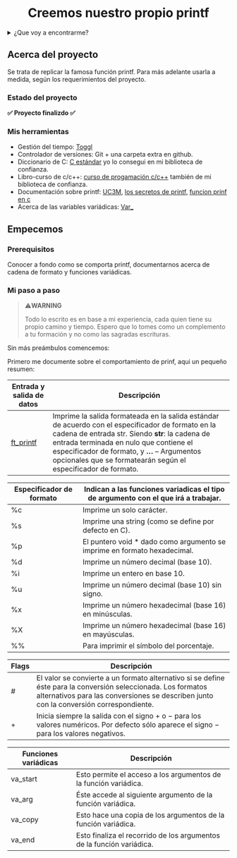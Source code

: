 <h1 align="center"> Creemos nuestro propio printf </h1>

<details>
  <summary>¿Que voy a encontrarme?</summary>
  <ol>
    <li>
      <a href="#Acerca-del-proyecto">Acerca del proyecto</a>
      <ul>
        <li><a href="#estado-del-proyecto">Estado del proyecto</a></li>
        <li><a href="#Mis-herramientas">Mis herramientas</a></li>
      </ul>
    </li>
    <li>
      <a href="#Empecemos">Empecemos</a>
      <ul>
        <li><a href="#prerequisitos">Prerequisitos</a></li>
        <li><a href="#Mi-paso-a-paso">Mi paso a paso</a></li>
      </ul>
    </li>
    <li><a href="#Pongamoslo-a-prueba">Pongamoslo a prueba</a></li>
    <li><a href="#roadmap">Roadmap</a></li>
  </ol>
</details>

## Acerca del proyecto
Se trata de replicar la famosa función printf.
Para más adelante usarla a medida, según los requerimientos del proyecto.

### Estado del proyecto
**:white_check_mark: Proyecto finalizdo :white_check_mark:**

### Mis herramientas

* Gestión del tiempo: [Toggl](https://chrome.google.com/webstore/detail/toggl-track-productivity/oejgccbfbmkkpaidnkphaiaecficdnfn)
* Controlador de versiones: Git + una carpeta extra en github.
* Diccionario de C: [C estándar](https://www.popularlibros.com/libro/programacion-c-estandar_169422) yo lo consegui en mi biblioteca de confianza.
* Libro-curso de c/c++: [curso de progamación c/c++](https://anayamultimedia.es/libro/manuales-imprescindibles/c-cmasmas-curso-de-programacion-miguel-angel-acera-garcia-9788441539372/) también de mi biblioteca de confianza.
* Documentación sobre printf: [UC3M](https://www.it.uc3m.es/pbasanta/asng/course_notes/input_output_printf_es.html), [los secretos de printf](https://algoritmos9511.gitlab.io/_downloads/1957137bc70fc4a237497050cfc49c7f/los-secretos-de-printf.pdf), [funcion prinf en c](https://www.pcresumen.com/menu-software/36-lenguajes-de-programacion/c/113-la-funcion-printf-en-c)
* Acerca de las variables variádicas: [Var_](https://barcelonageeks.com/funciones-variadicas-en-c/)

## Empecemos

### Prerequisitos

Conocer a fondo como se comporta printf, documentarnos acerca de cadena de formato y funciones variádicas.

### Mi paso a paso

> :warning:**WARNING**
> 
> Todo lo escrito es en base a mi experiencia, cada quien tiene su propio camino y tiempo. Espero que lo tomes como un complemento a tu formación y no como las sagradas escrituras.

Sin más preámbulos comencemos:

Primero me documente sobre el comportamiento de prinf, aqui un pequeño resumen:

| Entrada y salida de datos | Descripción |
| ------------- | ------------- |
| [ft_printf](URL)  | Imprime la salida formateada en la salida estándar de acuerdo con el especificador de formato en la cadena de entrada str. Siendo **str**: la cadena de entrada terminada en nulo que contiene el especificador de formato, y **…** – Argumentos opcionales que se formatearán según el especificador de formato. |


| Especificador de formato | Indican a las funciones variadicas el tipo de argumento con el que irá a trabajar. |
| ------------- | ------------- |
| %c | Imprime un solo carácter. |
| %s | Imprime una string (como se define por defecto en C). |
| %p | El puntero void * dado como argumento se imprime en formato hexadecimal. |
| %d | Imprime un número decimal (base 10). |
| %i | Imprime un entero en base 10. |
| %u | Imprime un número decimal (base 10) sin signo. |
| %x | Imprime un número hexadecimal (base 16) en minúsculas. |
| %X | Imprime un número hexadecimal (base 16) en mayúsculas. |
| %% | Para imprimir el símbolo del porcentaje. |

| Flags | Descripción |
| ------------- | ------------- |
| # | El valor se convierte a un formato alternativo si se define éste para la conversión seleccionada. Los formatos alternativos para las conversiones se describen junto con la conversión correspondiente. |
| + | Inicia siempre la salida con el signo + o − para los valores numéricos. Por defecto sólo aparece el signo − para los valores negativos. |

| Funciones variádicas | Descripción |
| ------------- | ------------- |
| va_start | Esto permite el acceso a los argumentos de la función variádica. |
| va_arg |Éste accede al siguiente argumento de la función variádica. |
| va_copy | Esto hace una copia de los argumentos de la función variádica. |
| va_end | Esto finaliza el recorrido de los argumentos de la función variádica. |
